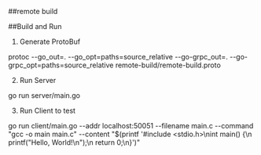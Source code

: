 ##remote build

##Build and Run

1. Generate ProtoBuf

protoc --go_out=. --go_opt=paths=source_relative     --go-grpc_out=. --go-grpc_opt=paths=source_relative     remote-build/remote-build.proto

2. Run Server

go run server/main.go

3. Run Client to test

go run client/main.go --addr localhost:50051 --filename main.c --command "gcc -o main main.c" --content "$(printf '#include <stdio.h>\nint main() {\n    printf("Hello, World!\\n");\n    return 0;\n}')"

